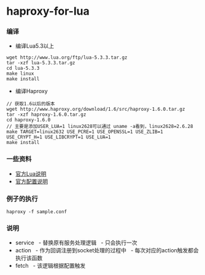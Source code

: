 # haproxy-for-lua
### 编译
* 编译Lua5.3以上

```
wget http://www.lua.org/ftp/lua-5.3.3.tar.gz
tar -xzf lua-5.3.3.tar.gz
cd lua-5.3.3 
make linux
make install
```

* 编译Haproxy

```
// 获取1.6以后的版本
wget http://www.haproxy.org/download/1.6/src/haproxy-1.6.0.tar.gz
tar -xzf haproxy-1.6.0.tar.gz
cd haproxy-1.6.0
// 主要是添加USER_LUA=1 linux2628可以通过 uname -a看到，linux2628=2.6.28
make TARGET=linux2632 USE_PCRE=1 USE_OPENSSL=1 USE_ZLIB=1 USE_CRYPT_H=1 USE_LIBCRYPT=1 USE_LUA=1
make install
```

### 一些资料
* [官方Lua说明](http://www.arpalert.org/src/haproxy-lua-api/1.8dev/index.html#http-class)
* [官方配置说明](http://cbonte.github.io/haproxy-dconv/1.7/configuration.html#7.3.6)

### 例子的执行
```
haproxy -f sample.conf
```
### 说明
* service
   - 替换原有服务处理逻辑
   - 只会执行一次
* action
   - 作为回调注册到socket处理的过程中
   - 每次对应的action触发都会执行该函数
* fetch
   - 该逻辑根据配置触发
